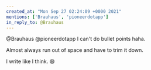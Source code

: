 ```yaml
---
created_at: "Mon Sep 27 02:24:09 +0000 2021"
mentions: ['Brauhaus', 'pioneerdotapp']
in_reply_to: @Brauhaus
---
```


@Brauhaus @pioneerdotapp I can't do bullet points haha.

Almost always run out of space and have to trim it down.

I write like I think. 😄